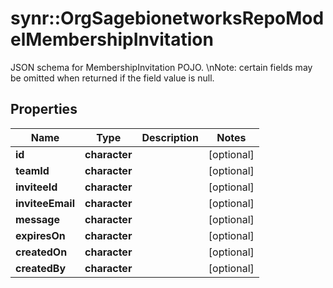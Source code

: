# synr::OrgSagebionetworksRepoModelMembershipInvitation

JSON schema for MembershipInvitation POJO. \\nNote: certain fields may be omitted when returned if the field value is null.

## Properties
Name | Type | Description | Notes
------------ | ------------- | ------------- | -------------
**id** | **character** |  | [optional] 
**teamId** | **character** |  | [optional] 
**inviteeId** | **character** |  | [optional] 
**inviteeEmail** | **character** |  | [optional] 
**message** | **character** |  | [optional] 
**expiresOn** | **character** |  | [optional] 
**createdOn** | **character** |  | [optional] 
**createdBy** | **character** |  | [optional] 


